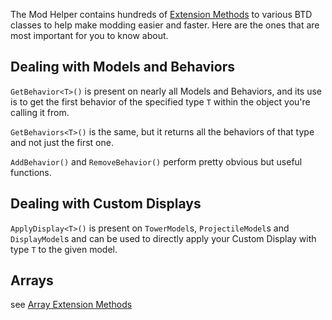 The Mod Helper contains hundreds of [Extension Methods](https://docs.microsoft.com/en-us/dotnet/csharp/programming-guide/classes-and-structs/extension-methods) to various BTD classes to help make modding easier and faster. Here are the ones that are most important for you to know about.

## Dealing with Models and Behaviors

`GetBehavior<T>()` is present on nearly all Models and Behaviors, and its use is to get the first behavior of the specified type `T` within the object you're calling it from.

`GetBehaviors<T>()` is the same, but it returns all the behaviors of that type and not just the first one.

`AddBehavior()` and `RemoveBehavior()` perform pretty obvious but useful functions.

## Dealing with Custom Displays

`ApplyDisplay<T>()` is present on `TowerModel`s, `ProjectileModel`s and `DisplayModel`s and can be used to directly apply your Custom Display with type `T` to the given model.

## Arrays

see [Array Extension Methods](https://github.com/gurrenm3/BTD-Mod-Helper/wiki/Array-extension-methods)